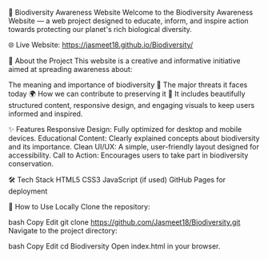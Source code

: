 🌿 Biodiversity Awareness Website
Welcome to the Biodiversity Awareness Website — a web project designed to educate, inform, and inspire action towards protecting our planet's rich biological diversity.

🌐 Live Website: https://jasmeet18.github.io/Biodiversity/

🧩 About the Project
This website is a creative and informative initiative aimed at spreading awareness about:

The meaning and importance of biodiversity 🌱
The major threats it faces today 🌍
How we can contribute to preserving it 🦋
It includes beautifully structured content, responsive design, and engaging visuals to keep users informed and inspired.

✨ Features
Responsive Design: Fully optimized for desktop and mobile devices.
Educational Content: Clearly explained concepts about biodiversity and its importance.
Clean UI/UX: A simple, user-friendly layout designed for accessibility.
Call to Action: Encourages users to take part in biodiversity conservation.

🛠️ Tech Stack
HTML5
CSS3
JavaScript (if used)
GitHub Pages for deployment

📁 How to Use Locally
Clone the repository:

bash
Copy
Edit
git clone https://github.com/Jasmeet18/Biodiversity.git
Navigate to the project directory:

bash
Copy
Edit
cd Biodiversity
Open index.html in your browser.

